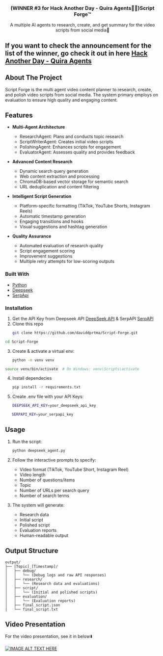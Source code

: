 
<br/>
<div align="center">

<h3 align="center">(WINNER #3 for Hack Another Day - Quira Agents🎉🎉)Script Forge™️</h3>

<p align="center">
A multiple AI agents to research, create, and get summary for the video scripts from social media📱

</p>
</div>

## If you want to check the announcement for the list of the winner, go check it out in here [Hack Another Day - Quira Agents](https://quira.sh/quests/creator/submissions?questId=25)

## About The Project

Script Forge is the multi agent video content planner to research, create, and polish video scripts from social media. The system primary employs on evaluation to ensure high quality and engaging content.

## Features
- **Multi-Agent Architecture**
  - ResearchAgent: Plans and conducts topic research
  - ScriptWriterAgent: Creates initial video scripts
  - PolishingAgent: Enhances scripts for engagement
  - EvaluatorAgent: Assesses quality and provides feedback

- **Advanced Content Research**
  - Dynamic search query generation
  - Web content extraction and processing
  - ChromaDB-based vector storage for semantic search
  - URL deduplication and content filtering

- **Intelligent Script Generation**
  - Platform-specific formatting (TikTok, YouTube Shorts, Instagram Reels)
  - Automatic timestamp generation
  - Engaging transitions and hooks
  - Visual suggestions and hashtag generation

- **Quality Assurance**
  - Automated evaluation of research quality
  - Script engagement scoring
  - Improvement suggestions
  - Multiple retry attempts for low-scoring outputs

### Built With

- [Python](https://www.python.org/)
- [Deepseek ](https://www.deepseek.com/)
- [SerpApi](https://serpapi.com/)
### Installation

1. Get the API Key from Deepseek API [DeepSeek API](https://api-docs.deepseek.com/) & SerpAPI [SerpAPI](https://serpapi.com/)
2. Clone this repo
   ```sh
   git clone https://github.com/daviddprtma/Script-Forge.git 
   ```
 ```sh
cd Script-Forge
   ```
3. Create & activate a virtual env:
   ```sh
   python -m venv venv 
   ```
```sh
source venv/bin/activate  # On Windows: venv\Scripts\activate
   ```
4. Install dependecies
   ```sh
   pip install -r requirements.txt
   ```
5. Create .env file with your API Keys: 
   ```sh
   DEEPSEEK_API_KEY=your_deepseek_api_key
   ```

```sh
   SERPAPI_KEY=your_serpapi_key

   ```
## Usage

1. Run the script: 
   ```sh
   python deepseek_agent.py
   ```

2. Follow the interactive prompts to specify:
   - Video format (TikTok, YouTube Short, Instagram Reel)
   - Video length
   - Number of questions/items
   - Topic
   - Number of URLs per search query
   - Number of search terms


3. The system will generate:
   - Research data
   - Initial script
   - Polished script
   - Evaluation reports
   - Human-readable output


## Output Structure

```
output/
├── [Topic]_[Timestamp]/
│   ├── debug/
│   │   └── (Debug logs and raw API responses)
│   ├── research/
│   │   └── (Research data and evaluations)
│   ├── script/
│   │   └── (Initial and polished scripts)
│   ├── evaluation/
│   │   └── (Evaluation reports)
│   ├── final_script.json
│   └── final_script.txt
```

## Video Presentation
For the video presentation, see it in below⬇️
<br>
<br>
[![IMAGE ALT TEXT HERE](https://img.youtube.com/vi/149zpF3VLHE/0.jpg)](https://www.youtube.com/watch?v=149zpF3VLHE)
